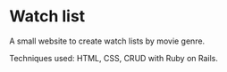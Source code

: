# Watch list

A small website to create watch lists by movie genre. 

Techniques used: HTML, CSS, CRUD with Ruby on Rails.
